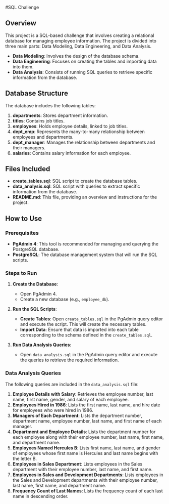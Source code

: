 #SQL Challenge

## Overview

This project is a SQL-based challenge that involves creating a relational database for managing employee information. The project is divided into three main parts: Data Modeling, Data Engineering, and Data Analysis.

- **Data Modeling**: Involves the design of the database schema.
- **Data Engineering**: Focuses on creating the tables and importing data into them.
- **Data Analysis**: Consists of running SQL queries to retrieve specific information from the database.

## Database Structure

The database includes the following tables:

1. **departments**: Stores department information.
2. **titles**: Contains job titles.
3. **employees**: Holds employee details, linked to job titles.
4. **dept_emp**: Represents the many-to-many relationship between employees and departments.
5. **dept_manager**: Manages the relationship between departments and their managers.
6. **salaries**: Contains salary information for each employee.

## Files Included

- **create_tables.sql**: SQL script to create the database tables.
- **data_analysis.sql**: SQL script with queries to extract specific information from the database.
- **README.md**: This file, providing an overview and instructions for the project.

## How to Use

### Prerequisites

- **PgAdmin 4**: This tool is recommended for managing and querying the PostgreSQL database.
- **PostgreSQL**: The database management system that will run the SQL scripts.

### Steps to Run

1. **Create the Database**:
    - Open PgAdmin 4.
    - Create a new database (e.g., `employee_db`).
  
2. **Run the SQL Scripts**:
    - **Create Tables**: Open `create_tables.sql` in the PgAdmin query editor and execute the script. This will create the necessary tables.
    - **Import Data**: Ensure that data is imported into each table corresponding to the schema defined in the `create_tables.sql`.
  
3. **Run Data Analysis Queries**:
    - Open `data_analysis.sql` in the PgAdmin query editor and execute the queries to retrieve the required information.

### Data Analysis Queries

The following queries are included in the `data_analysis.sql` file:

1. **Employee Details with Salary**: Retrieves the employee number, last name, first name, gender, and salary of each employee.
2. **Employees Hired in 1986**: Lists the first name, last name, and hire date for employees who were hired in 1986.
3. **Managers of Each Department**: Lists the department number, department name, employee number, last name, and first name of each manager.
4. **Department and Employee Details**: Lists the department number for each employee along with their employee number, last name, first name, and department name.
5. **Employees Named Hercules B**: Lists first name, last name, and gender of employees whose first name is Hercules and last name begins with the letter B.
6. **Employees in Sales Department**: Lists employees in the Sales department with their employee number, last name, and first name.
7. **Employees in Sales and Development Departments**: Lists employees in the Sales and Development departments with their employee number, last name, first name, and department name.
8. **Frequency Count of Last Names**: Lists the frequency count of each last name in descending order.
